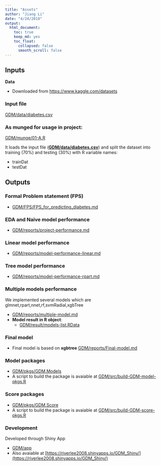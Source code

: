 ```yaml
---
title: "Assets"
author: "Jiang Li"
date: "4/24/2018"
output: 
  html_document:
    toc: true
    keep_md: yes
    toc_float:
      collapsed: false
      smooth_scroll: false
---
```




## Inputs

**Data**

- Downloaded from https://www.kaggle.com/datasets

### Input file
[GDM/data/diabetes.csv](GDM/data/diabetes.csv)

### **As munged for usage in project:**
[GDM/munge/01-A.R](GDM/munge/01-A.R])

It loads the input file (**[GDM/data/diabetes.csv](GDM/data/diabetes.csv)**) and split the dataset into training (70%) and testing (30%) with R variable names:
- trainDat
- testDat

## Outputs

### Formal Problem statement (FPS)

- [GDM/FPS/FPS_for_predicting_diabetes.md](GDM/FPS/FPS_for_predicting_diabetes.md)

### EDA and Naive model performance

- [GDM/reports/project-performance.md](GDM/reports/project-performance.md)

###  Linear model performance
- [GDM/reports/model-performance-linear.md](GDM/reports/model-performance-linear.md)

### Tree model performance
- [GDM/reports/model-performance-rpart.md](GDM/reports/model-performance-rpart.md)

### Multiple models performance

We implemented several models which are glmnet,rpart,nnet,rf,svmRadial,xgbTree
- [GDM/reports/multiple-model.md](GDM/reports/multiple-model.md)
- **Model result in R object**: 
    - [GDM/result/models-list.RData](GDM/result/models-list.RData)
    
### Final model
- Final model is based on **xgbtree** [GDM/reports/Final-model.md](GDM/reports/Final-model.md)

    
### Model packages
- [GDM/pkgs/GDM.Models](GDM/pkgs/GDM.Models)
- A script to build the package is avaiable at [GDM/src/build-GDM-model-pkgs.R](GDM/src/build-GDM-model-pkgs.R)

### Score packages
- [GDM/pkgs/GDM.Score](GDM/pkgs/GDM.Score)
- A script to build the package is avaiable at [GDM/src/build-GDM-score-pkgs.R](GDM/src/build-GDM-score-pkgs.R)


### Development

Developed through Shiny App

- [GDM/app](GDM/app)
- Also avaiable at [https://riverlee2008.shinyapps.io/GDM_Shiny/](https://riverlee2008.shinyapps.io/GDM_Shiny/)
   



